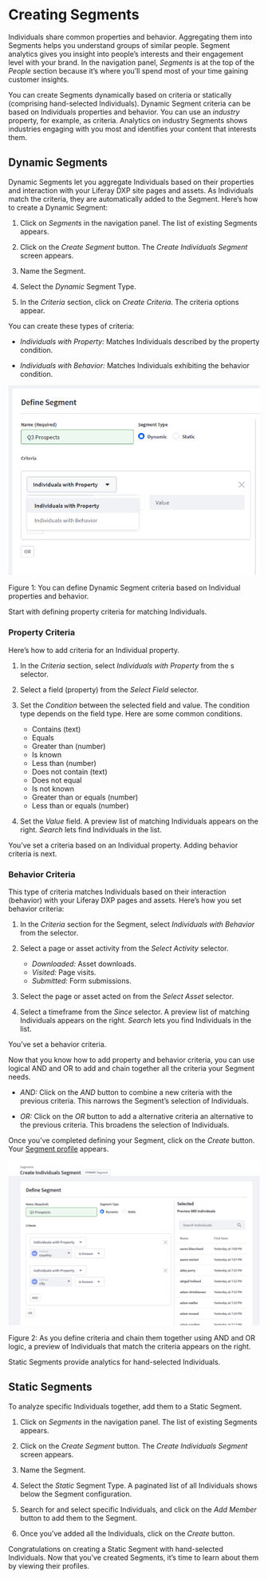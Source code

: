 # Creating Segments [](id=creating-segments)

Individuals share common properties and behavior. Aggregating them into Segments
helps you understand groups of similar people. Segment analytics gives you
insight into people’s interests and their engagement level with your brand. In
the navigation panel, *Segments* is at the top of the *People* section because
it’s where you’ll spend most of your time gaining customer insights. 

You can create Segments dynamically based on criteria or statically (comprising
hand-selected Individuals). Dynamic Segment criteria can be based on Individuals
properties and behavior. You can use an *industry* property, for example, as
criteria. Analytics on industry Segments shows industries engaging with you most
and identifies your content that interests them.

## Dynamic Segments [](id=dynamic-segments)

Dynamic Segments let you aggregate Individuals based on their properties and
interaction with your Liferay DXP site pages and assets. As Individuals match
the criteria, they are automatically added to the Segment. Here’s how to create a
Dynamic Segment:

1. Click on *Segments* in the navigation panel. The list of existing Segments 
appears.

2. Click on the *Create Segment* button. The *Create Individuals Segment* 
screen appears. 

3. Name the Segment.

4. Select the *Dynamic* Segment Type. 

5. In the *Criteria* section, click on *Create Criteria*. The criteria options 
appear.

You can create these types of criteria:

- *Individuals with Property:* Matches Individuals described by the property 
condition. 

- *Individuals with Behavior:* Matches Individuals exhibiting the behavior 
condition.

![Figure 1: You can define Dynamic Segment criteria based on Individual properties and behavior.](../../images/create-dynamic-segment-on-property-or-behavior.png)

Figure 1: You can define Dynamic Segment criteria based on Individual
properties and behavior. 

Start with defining property criteria for matching Individuals. 

### Property Criteria [](id=property-criteria)

Here’s how to add criteria for an Individual property. 

1. In the *Criteria* section, select *Individuals with Property* from the s
selector.

2. Select a field (property) from the *Select Field* selector.

3. Set the *Condition* between the selected field and value. The condition type 
depends on the field type. Here are some common conditions.

    - Contains (text)
    - Equals
    - Greater than (number)
    - Is known
    - Less than (number)
    - Does not contain (text)
    - Does not equal
    - Is not known
    - Greater than or equals (number)
    - Less than or equals (number)

4. Set the *Value* field. A preview list of matching Individuals appears on the 
right. *Search* lets find Individuals in the list.  

You’ve set a criteria based on an Individual property. Adding behavior criteria
is next.

### Behavior Criteria [](id=behavior-criteria)

This type of criteria matches Individuals based on their interaction (behavior)
with your Liferay DXP pages and assets. Here’s how you set behavior criteria:

1. In the *Criteria* section for the Segment, select *Individuals with 
Behavior* from the selector.

2. Select a page or asset activity from the *Select Activity* selector.

    - *Downloaded:* Asset downloads.
    - *Visited:* Page visits.
    - *Submitted:* Form submissions.

3. Select the page or asset acted on from the *Select Asset* selector. 

4. Select a timeframe from the *Since* selector. A preview list of matching 
Individuals appears on the right. *Search* lets you find Individuals in the list. 

You’ve set a behavior criteria.

Now that you know how to add property and behavior criteria, you can use logical
AND and OR to add and chain together all the criteria your Segment needs. 

- *AND:* Click on the *AND* button to combine a new criteria with the previous 
criteria. This narrows the Segment’s selection of Individuals. 

- *OR:* Click on the *OR* button to add a alternative criteria an alternative to 
the previous criteria. This broadens the selection of Individuals.

Once you’ve completed defining your Segment, click on the *Create* button. Your
[Segment profile](https://github.com/liferay/liferay-docs/blob/master/discover/analytics-cloud/articles/03-understanding-people/03-profiling-segments.markdown)
appears. 

![Figure 2: As you define criteria and chain them together using AND and OR logic, a preview of Individuals that match the criteria appears on the right.](../../images/create-dynamic-segment.png)

Figure 2: As you define criteria and chain them together using AND and OR logic,
a preview of Individuals that match the criteria appears on the right. 

Static Segments provide analytics for hand-selected Individuals. 

## Static Segments [](id=static-segments)

To analyze specific Individuals together, add them to a Static Segment.

1. Click on *Segments* in the navigation panel. The list of existing Segments
appears.

2. Click on the *Create Segment* button. The *Create Individuals Segment* 
screen appears. 

3. Name the Segment.

4. Select the *Static* Segment Type. A paginated list of all Individuals shows 
below the Segment configuration.

5. Search for and select specific Individuals, and click on the *Add Member* 
button to add them to the Segment. 

6. Once you’ve added all the Individuals, click on the *Create* button.

Congratulations on creating a Static Segment with hand-selected Individuals. Now
that you’ve created Segments, it’s time to learn about them by viewing their
profiles. 
